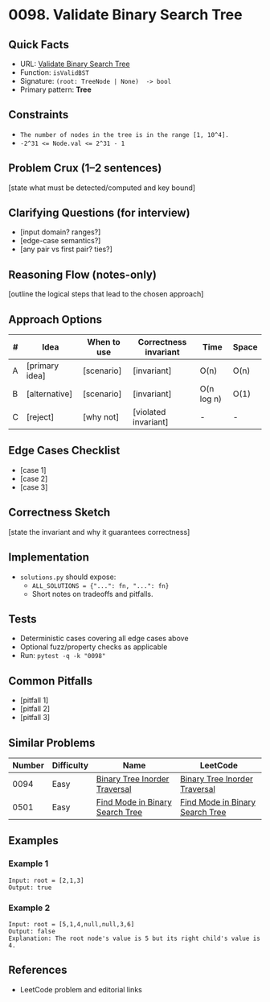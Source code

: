 # 0098. Validate Binary Search Tree

## Quick Facts

- URL: [Validate Binary Search Tree](https://leetcode.com/problems/validate-binary-search-tree/)
- Function: `isValidBST`
- Signature: `(root: TreeNode | None)  -> bool`
- Primary pattern: **Tree**

## Constraints

- `The number of nodes in the tree is in the range [1, 10^4].`
- `-2^31 <= Node.val <= 2^31 - 1`

## Problem Crux (1–2 sentences)

[state what must be detected/computed and key bound]

## Clarifying Questions (for interview)

- [input domain? ranges?]
- [edge-case semantics?]
- [any pair vs first pair? ties?]

## Reasoning Flow (notes-only)

[outline the logical steps that lead to the chosen approach]

## Approach Options

| #   | Idea           | When to use | Correctness invariant | Time       | Space |
| --- | -------------- | ----------- | --------------------- | ---------- | ----- |
| A   | [primary idea] | [scenario]  | [invariant]           | O(n)       | O(n)  |
| B   | [alternative]  | [scenario]  | [invariant]           | O(n log n) | O(1)  |
| C   | [reject]       | [why not]   | [violated invariant]  | -          | -     |

## Edge Cases Checklist

- [case 1]
- [case 2]
- [case 3]

## Correctness Sketch

[state the invariant and why it guarantees correctness]

## Implementation

- `solutions.py` should expose:
    - `ALL_SOLUTIONS = {"...": fn, "...": fn}`
    - Short notes on tradeoffs and pitfalls.

## Tests

- Deterministic cases covering all edge cases above
- Optional fuzz/property checks as applicable
- Run: `pytest -q -k "0098"`

## Common Pitfalls

- [pitfall 1]
- [pitfall 2]
- [pitfall 3]

## Similar Problems

| Number | Difficulty | Name                                                                                 | LeetCode                                                                                          |
| ------ | ---------- | ------------------------------------------------------------------------------------ | ------------------------------------------------------------------------------------------------- |
| 0094   | Easy       | [Binary Tree Inorder Traversal](../0094-binary-tree-inorder-traversal/readme.md)     | [Binary Tree Inorder Traversal](https://leetcode.com/problems/binary-tree-inorder-traversal/)     |
| 0501   | Easy       | [Find Mode in Binary Search Tree](../0501-find-mode-in-binary-search-tree/readme.md) | [Find Mode in Binary Search Tree](https://leetcode.com/problems/find-mode-in-binary-search-tree/) |

## Examples

### Example 1

```text
Input: root = [2,1,3]
Output: true
```

### Example 2

```text
Input: root = [5,1,4,null,null,3,6]
Output: false
Explanation: The root node's value is 5 but its right child's value is 4.
```

## References

- LeetCode problem and editorial links
